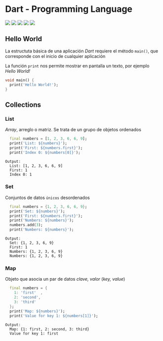 # Dart - Programming Language
[![](https://img.shields.io/badge/Hello%20World-blue?style=for-the-badge)](#hello_world)
[![](https://img.shields.io/badge/Collections-blue?style=for-the-badge)](#collections)
[![](https://img.shields.io/badge/List-green?style=for-the-badge)](#collections_list)
[![](https://img.shields.io/badge/Set-green?style=for-the-badge)](#collections_set)
[![](https://img.shields.io/badge/Map-green?style=for-the-badge)](#collections_map)


## <a name="hello_world"></a>**Hello World**
La estructuta básica de una aplicación *Dart* requiere el método `main()`, que corresponde con el inicio de cualquier aplicación

La función `print` nos permite mostrar en pantalla un texto, por ejemplo *Hello World!*

```dart
void main() {
  print('Hello World!');
}
```

## <a name="collections"></a>**Collections**

### <a name="collections_list"></a>List
*Array*, arreglo o matriz. Se trata de un grupo de objetos ordenados

```dart
  final numbers = [1, 2, 3, 6, 6, 9];
  print('List: ${numbers}');
  print('First: ${numbers.first}');
  print('Index 0: ${numbers[0]}');
```

```
Output:
  List: [1, 2, 3, 6, 6, 9]
  First: 1
  Index 0: 1
```

### <a name="collections_set"></a>Set
Conjuntos de datos `únicos` desordenados

```dart
  final numbers = {1, 2, 3, 6, 6, 9};
  print('Set: ${numbers}');
  print('First: ${numbers.first}');
  print('Numbers: ${numbers}');
  numbers.add(3);
  print('Numbers: ${numbers}');
```

```
Output:
  Set: {1, 2, 3, 6, 9}
  First: 1
  Numbers: {1, 2, 3, 6, 9}
  Numbers: {1, 2, 3, 6, 9}
```

### <a name="collections_map"></a>Map
Objeto que asocia un par de datos *clave, valor* (*key, value*)

```dart
  final numbers = {
    1: 'first'  ,
    2: 'second',
    3: 'third'
  };
  print('Map: ${numbers}');
  print('Value for key 1: ${numbers[1]}');
```

```
Output:
  Map: {1: first, 2: second, 3: third}
  Value for key 1: first
```

